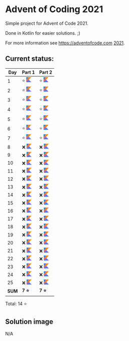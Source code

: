 # Advent of Coding 2021

Simple project for Advent of Code 2021.

Done in Kotlin for easier solutions. ;)

For more information see https://adventofcode.com [2021](https://adventofcode.com/2021).

## Current status:

| Day     | Part 1                         | Part 2                         |
|---------|--------------------------------|--------------------------------|
| 1       | ⭐ ![Kotlin](../img/kotlin.png) | ⭐ ![Kotlin](../img/kotlin.png) |
| 2       | ⭐ ![Kotlin](../img/kotlin.png) | ⭐ ![Kotlin](../img/kotlin.png) |
| 3       | ⭐ ![Kotlin](../img/kotlin.png) | ⭐ ![Kotlin](../img/kotlin.png) |
| 4       | ⭐ ![Kotlin](../img/kotlin.png) | ⭐ ![Kotlin](../img/kotlin.png) |
| 5       | ⭐ ![Kotlin](../img/kotlin.png) | ⭐ ![Kotlin](../img/kotlin.png) |
| 6       | ⭐ ![Kotlin](../img/kotlin.png) | ⭐ ![Kotlin](../img/kotlin.png) |
| 7       | ⭐ ![Kotlin](../img/kotlin.png) | ⭐ ![Kotlin](../img/kotlin.png) |
| 8       | ❌ ![Kotlin](../img/kotlin.png) | ❌ ![Kotlin](../img/kotlin.png) |
| 9       | ❌ ![Kotlin](../img/kotlin.png) | ❌ ![Kotlin](../img/kotlin.png) |
| 10      | ❌ ![Kotlin](../img/kotlin.png) | ❌ ![Kotlin](../img/kotlin.png) |
| 11      | ❌ ![Kotlin](../img/kotlin.png) | ❌ ![Kotlin](../img/kotlin.png) |
| 12      | ❌ ![Kotlin](../img/kotlin.png) | ❌ ![Kotlin](../img/kotlin.png) |
| 13      | ❌ ![Kotlin](../img/kotlin.png) | ❌ ![Kotlin](../img/kotlin.png) |
| 14      | ❌ ![Kotlin](../img/kotlin.png) | ❌ ![Kotlin](../img/kotlin.png) |
| 15      | ❌ ![Kotlin](../img/kotlin.png) | ❌ ![Kotlin](../img/kotlin.png) |
| 16      | ❌ ![Kotlin](../img/kotlin.png) | ❌ ![Kotlin](../img/kotlin.png) |
| 17      | ❌ ![Kotlin](../img/kotlin.png) | ❌ ![Kotlin](../img/kotlin.png) |
| 18      | ❌ ![Kotlin](../img/kotlin.png) | ❌ ![Kotlin](../img/kotlin.png) |
| 19      | ❌ ![Kotlin](../img/kotlin.png) | ❌ ![Kotlin](../img/kotlin.png) |
| 20      | ❌ ![Kotlin](../img/kotlin.png) | ❌ ![Kotlin](../img/kotlin.png) |
| 21      | ❌ ![Kotlin](../img/kotlin.png) | ❌ ![Kotlin](../img/kotlin.png) |
| 22      | ❌ ![Kotlin](../img/kotlin.png) | ❌ ![Kotlin](../img/kotlin.png) |
| 23      | ❌ ![Kotlin](../img/kotlin.png) | ❌ ![Kotlin](../img/kotlin.png) |
| 24      | ❌ ![Kotlin](../img/kotlin.png) | ❌ ![Kotlin](../img/kotlin.png) |
| 25      | ❌ ![Kotlin](../img/kotlin.png) | ❌ ![Kotlin](../img/kotlin.png) |
| **SUM** | **7 ⭐**                        | **7 ⭐**                        |

Total: 14 ⭐

## Solution image
N/A
